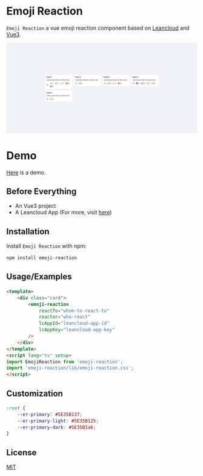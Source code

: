 
# Emoji Reaction

`Emoji Reaction` a vue emoji reaction component based on [Leancloud](https://www.leancloud.cn/) and [Vue3](https://vuejs.org/).

![App Screenshot](public/Snipaste_2022-07-15_14-42-05.png)


# Demo

[Here](https://tkzt.cn/emoji-reaction) is a demo.


## Before Everything

- An Vue3 project
- A Leancloud App (For more, visit [here](https://github.com/boring-plans/boring-days#%E6%B3%A8%E5%86%8C))
## Installation

Install `Emoji Reaction` with npm:

```bash
npm install emoji-reaction
```


## Usage/Examples

```html
<template>
    <div class="card">
        <emoji-reaction
            reactTo="whom-to-react-to"
            reactor="who-react"
            lcAppId="leancloud-app-id"
            lcAppKey="leancloud-app-key"
        />
    </div>
</template>
<script lang="ts" setup>
import EmojiReaction from 'emoji-reaction';
import 'emoji-reaction/lib/emoji-reaction.css';
</script>
```


## Customization

```css
:root {
    --er-primary: #5E35B137;
    --er-primary-light: #5E35B125;
    --er-primary-dark: #5E35B1a6;
}
```
## License

[MIT](https://choosealicense.com/licenses/mit/)
